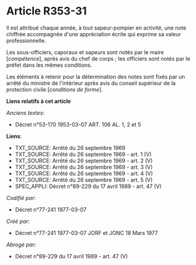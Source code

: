 # Article R353-31

Il est attribué chaque année, à tout sapeur-pompier en activité, une note chiffrée accompagnée d'une appréciation écrite qui
exprime sa valeur professionnelle.

Les sous-officiers, caporaux et sapeurs sont notés par le maire [*compétence*], après avis du chef de corps ; les officiers
sont notés par le préfet dans les mêmes conditions.

Les éléments à retenir pour la détermination des notes sont fixés par un arrêté du ministre de l'intérieur après avis du
conseil supérieur de la protection civile [*conditions de forme*].

**Liens relatifs à cet article**

_Anciens textes_:

  - Décret n°53-170 1953-03-07 ART. 106 AL. 1, 2 et 5

**Liens**:

  - TXT_SOURCE: Arrêté du 26 septembre 1969
  - TXT_SOURCE: Arrêté du 26 septembre 1969 - art. 1 (V)
  - TXT_SOURCE: Arrêté du 26 septembre 1969 - art. 2 (V)
  - TXT_SOURCE: Arrêté du 26 septembre 1969 - art. 3 (V)
  - TXT_SOURCE: Arrêté du 26 septembre 1969 - art. 4 (V)
  - TXT_SOURCE: Arrêté du 26 septembre 1969 - art. 5 (V)
  - SPEC_APPLI: Décret n°89-229 du 17 avril 1989 - art. 47 (V)

_Codifié par_:

  - Décret n°77-241 1977-03-07

_Créé par_:

  - Décret n°77-241 1977-03-07 JORF et JONC 18 Mars 1977

_Abrogé par_:

  - Décret n°89-229 du 17 avril 1989 - art. 47 (V)
